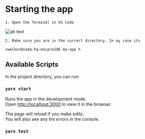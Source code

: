 # Starting the app
    1. Open the Terminal in VS Code
  
![alt text](https://user-images.githubusercontent.com/75445317/106660410-cfa09d00-6554-11eb-9ea2-5becda5976bf.png)

    2. Make sure you are in the currect directory. In my case its 
 ```terminal
 swalker@sada-hq-macpro186 my-app %
 ```




## Available Scripts

In the project directory, you can run:

### `yarn start`

Runs the app in the development mode.\
Open [http://localhost:3000](http://localhost:3000) to view it in the browser.

The page will reload if you make edits.\
You will also see any lint errors in the console.

### `yarn test`




